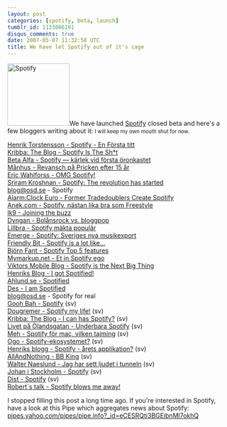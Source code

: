 ```yaml
---
layout: post
categories: [spotify, beta, launch]
tumblr_id: 1133086191
disqus_comments: true
date: 2007-05-07 11:32:58 UTC
title: We have let Spotify out of it's cage
---
```


<img src="/attachments/2008/04/spotify-140x140.png" alt="Spotify" width="140" height="140" class="alignright size-full wp-image-466" />We have launched <a href="http://spotify.com/">Spotify</a> closed beta and here's a few bloggers writing about it:
<small>I will keep my own mouth shut for now.</small>

<a href="http://www.torstensson.com/weblog/2007/05/spotify-en-frsta-titt.html">Henrik Torstensson - Spotify - En Första titt</a><br />
<a href="http://www.24supreme.com/blog/2007/05/spotify-is-sht.html">Kribba: The Blog - Spotify Is The Sh*t</a><br />
<a href="http://betaalfa.polymono.net/2007/05/05/spotify-karlek-vid-forsta-oronkastet/">Beta Alfa - Spotify — kärlek vid första öronkastet</a><br />
<a href="http://www.moonhouse.se/posts/1202">Månhus - Revansch på Pricken efter 15 år</a><br />
<a href="http://eric.wahlforss.com/2007/05/09/omg-spotify/">Eric Wahlforss - OMG Spotify!</a><br />
<a href="http://sriram-krishnan.com/archives/35">Sriram Kroshnan - Spotify: The revolution has started</a><br />
<a href="http://blog.osd.se/2007/05/09/spotify/">blog@osd.se - Spotify</a><br />
<a href="http://www.thealarmclock.com/euro/archives/2007/05/former_tradedoublers_1.html">Alarm:Clock Euro - Former Tradedoublers Create Spotify</a><br />
<a href="http://siwers.blogspot.com/2007/05/spotify-nstan-lika-bra-som-freestyle.html">Anek.com - Spotify, nästan lika bra som Freestyle</a><br />
<a href="http://www.lk9.se/2007/05/13/spotify-itunes-killer-or-just-easy-listening-am/">lk9 - Joining the buzz</a><br />
<a href="http://dyngan.se/2007/05/16/dyngan/bolansrock-vs-bloggpop/">Dyngan - Bolånsrock vs. bloggpop</a><br />
<a href="http://www.lillbra.se/2007/05/spotify-makta-popular/">Lillbra - Spotify mäkta populär</a><br />
<a href="http://www.emerge.se/2007/05/08/spotify-sveriges-nya-musikexport/">Emerge - Spotify: Sveriges nya musikexport</a><br />
<a href="http://friendlybit.com/other/spotify-is-a-lot-like/">Friendly Bit - Spotify is a lot like…</a><br />
<a href="http://www.bjornfant.se/index.php?ID_=163">Björn Fant - Spotify Top 5 features</a><br />
<a href="http://mymarkup.net/blog/archives/011534.html">Mymarkup.net - Et in Spotify ego</a><br />
<a href="http://mobileviktor.blogspot.com/2007/05/spotify-is-next-big-thing.html">Viktors Mobile Blog - Spotify is the Next Big Thing</a><br />
<a href="http://henrik.net/blog/2007/05/i-got-spotified.asp">Henriks Blog - I got Spotified!</a><br />
<a href="http://blogg.ahlund.se/?p=420">Ahlund.se - Spotified</a><br />
<a href="http://blog.myspace.com/index.cfm?fuseaction=blog.view&friendID=147866897&blogID=265923893">Des - I am Spotified</a><br />
<a href="http://blog.osd.se/2007/06/06/spotify-for-real/">blog@osd.se - Spotify for real</a><br />
<a href="http://gurkapa.blogspot.com/2007/05/spotify.html">Gooh Bah - Spotify</a> (sv)<br />
<a href="http://iloblog.dougremer.net/www?Home&post=28">Dougremer - Spotify my life!</a> (sv)<br />
<a href="http://www.24supreme.com/blog/2007/06/i-can-has-spotify.html">Kribba: The Blog -  I can has Spotify?</a> (sv)<br />
<a href="http://niklasjakobsen.blogspot.com/2007/07/underbaraspotify.html">Livet på Ölandsgatan - Underbara Spotify</a> (sv)<br />
<a href="http://meh.tryggve.se/2007/06/spotify-fr-mac-vilken-tajming.html">Meh - Spotify för mac, vilken tajming</a> (sv)<br />
<a href="http://blog.gothberg.org/2007/07/02/spotify-ekosystemet/">Ogo - Spotify-ekosystemet?</a> (sv)<br />
<a href="http://henrik.net/blog/2007/07/spotify-rets-applikation.asp">Henriks blogg - Spotify - årets applikation?</a> (sv)<br />
<a href="http://allandnothing.tryggve.se/2007/07/bb-king.html">AllAndNothing - BB King</a> (sv)<br />
<a href="http://walternaeslund.blogspot.com/2007/07/jag-har-sett-ljudet-i-tunneln.html">Walter Naeslund - Jag har sett ljudet i tunneln</a> (sv)<br />
<a href="http://johanloman.com/weblog/?p=153">Johan i Stockholm - Spotify</a> (sv)<br />
<a href="http://www.dist.se/?p=339">Dist - Spotify</a> (sv)<br />
<a href="http://www.robertnyman.com/2007/09/05/spotify-blows-me-away/">Robert´s talk - Spotify blows me away!</a><br />

I stopped filling this post a long time ago. If you're interested in Spotify, have a look at this Pipe which aggregates news about Spotify: <a href="http://pipes.yahoo.com/pipes/pipe.info?_id=eCESRQti3BGEibnMl7okhQ&block=%28twitter%7Cjaiku%29.com">pipes.yahoo.com/pipes/pipe.info?_id=eCESRQti3BGEibnMl7okhQ</a>
